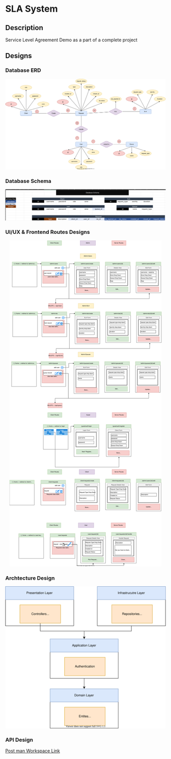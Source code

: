 # SLA System

## Description

Service Level Agreement Demo as a part of a complete project

## Designs

### Database ERD

<p align="center">
   <img src="00-project-designs/SVG/ERD System.drawio.svg" alt="ERD Design">
</p>

### Database Schema

<p align="center">
   <img src="00-project-designs/png/database-schema.png" alt="ERD Design">
</p>

### UI/UX & Frontend Routes Designs

<p align="center">
   <img src="00-project-designs/SVG/ui-ux-designs.drawio.svg" alt="UI/UX Designs">
</p>

### Archtecture Design

<p align="center">
   <img src="00-project-designs/SVG/Archetecture Design.drawio.svg" alt="UI/UX Designs">
</p>

### API Design

[Post man Workspace Link](https://www.postman.com/bold-robot-67226/workspace/sla-project)
